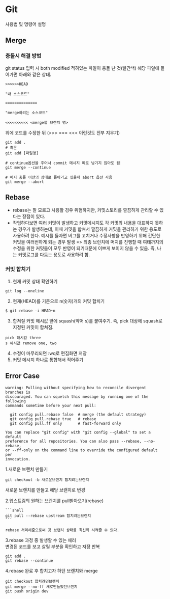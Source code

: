 # Git

사용법 및 명령어 설명

## Merge

### 충돌시 해결 방법

git status 입력 시 both modified 적혀있는 파일이 충돌 난 것(빨간색) 해당 파일에 들어가면 아래와 같은 상태.

```shell
>>>>>>HEAD

"내 소스코드"

==============

"merge하려는 소스코드"

<<<<<<<<<< <merge할 브랜치 명>
```

위에 코드를 수정한 뒤 (>>> === <<< 이런것도 전부 지우기)

```shell
git add .
# 혹은
git add [파일명]

# continue옵션을 주어서 commit 메시지 따로 남기지 않아도 됨
git merge --continue
```

```shell
# 머지 충돌 이전의 상태로 돌아가고 싶을때 abort 옵션 사용
git merge --abort
```

## Rebase

- rebase는 잘 모르고 사용할 경우 위험하지만, 커밋스토리를 깔끔하게 관리할 수 있다는 장점이 있다.
- 작업하다보면 여러 커밋이 발생하고 커밋메시지도 각 커밋의 내용을 대표하지 못하는 경우가 발생하는데, 이때 커밋을 합쳐서 깔끔하게 커밋을 관리하기 위한 용도로 사용하려 한다.
  예시를 들자면 버그를 고치거나 수정사항을 반영하기 위해 간단한 커밋을 여러번하게 되는 경우 발생 => 최종 브런치에 머지를 진행할 때 여태까지의 수정을 위한 커밋들이 모두 반영이 되기때문에
  이쁘게 보이지 않을 수 있음. 즉, 나는 커밋로그를 다듬는 용도로 사용하려 함.

### 커밋 합치기

1. 현재 커밋 상태 확인하기

```shell
git log --oneline
```

2. 현재(HEAD)를 기준으로 n(숫자)개의 커밋 합치기

```shell
$ git rebase -i HEAD~n
```

3. 합쳐질 커밋 해시값 앞에 squash(약어 s)를 붙여주기. 즉, pick 대상에 squash로 지정된 커밋이 합쳐짐.

```shell
pick 해시값 three
s 해시값 remove one, two
```

4. 수정이 마무리되면 :wq로 편집화면 저장
5. 커밋 메시지 하나로 통합해서 적어주기

## Error Case

```shell
warning: Pulling without specifying how to reconcile divergent branches is
discouraged. You can squelch this message by running one of the following
commands sometime before your next pull:

  git config pull.rebase false  # merge (the default strategy)
  git config pull.rebase true   # rebase
  git config pull.ff only       # fast-forward only

You can replace "git config" with "git config --global" to set a default
preference for all repositories. You can also pass --rebase, --no-rebase,
or --ff-only on the command line to override the configured default per
invocation.
```

1.새로운 브랜치 만들기

```shell
git checkout -b 새로운브랜치 합치려는브랜치
```

새로운 브랜치를 만들고 해당 브랜치로 변경

2.업스트림의 원하는 브랜치를 pull받아오기(rebase)

    ```shell
    git pull --rebase upstream 합치려는브랜치
    ```
    
    rebase 처리해줌으로써 깃 브랜치 상태를 최신화 시켜줄 수 있다.

3.rebase 과정 중 발생할 수 있는 에러   
변경된 코드를 보고 살릴 부분을 확인하고 저장 반복

```shell
git add .
git rebase --continue
```

4.rebase 완료 후 합치고자 하던 브랜치와 merge

 ```
git checkout 합치려던브랜치
git merge --no-ff 새로만들었던브랜치
git push origin dev
```
